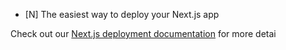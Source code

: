 
- [N]
The easiest way to deploy your Next.js app 

Check out our [Next.js deployment documentation](https://nextjs.org/docs/deployment) for more detai

